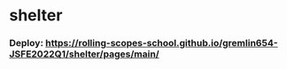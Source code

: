 # shelter

### Deploy: https://rolling-scopes-school.github.io/gremlin654-JSFE2022Q1/shelter/pages/main/
